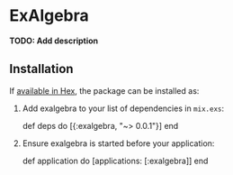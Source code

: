 # ExAlgebra

**TODO: Add description**

## Installation

If [available in Hex](https://hex.pm/docs/publish), the package can be installed as:

  1. Add exalgebra to your list of dependencies in `mix.exs`:

        def deps do
          [{:exalgebra, "~> 0.0.1"}]
        end

  2. Ensure exalgebra is started before your application:

        def application do
          [applications: [:exalgebra]]
        end

